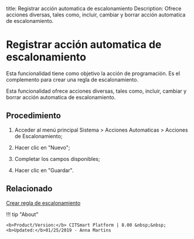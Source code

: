 title: Registrar acción automatica de escalonamiento
Description: Ofrece acciones diversas, tales como, incluir, cambiar y borrar acción automatica de escalonamiento.
# Registrar acción automatica de escalonamiento


Esta funcionalidad tiene como objetivo la acción de programación. Es el
complemento para crear una regla de escalonamiento.

Esta funcionalidad ofrece acciones diversas, tales como, incluir, cambiar y
borrar acción automatica de escalonamiento.

Procedimiento
-----------------

1.  Acceder al menú principal Sistema \> Acciones Automaticas \> Acciones de
    Escalonamiento;

2.  Hacer clic en "Nuevo";

3.  Completar los campos disponibles;

4.  Hacer clic en "Guardar".

Relacionado
-------

[Crear regla de escalonamiento](/es-es/citsmart-platform-8/processes/tickets/use/create-escalation-rule.html)


!!! tip "About"

    <b>Product/Version:</b> CITSmart Platform | 8.00 &nbsp;&nbsp;
    <b>Updated:</b>01/25/2019 - Anna Martins
